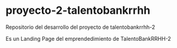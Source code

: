 # proyecto-2-talentobankrrhh
Repositorio del desarrollo del proyecto de talentobankrrhh-2

Es un Landing Page del emprendedimiento de TalentoBankRRHH-2

